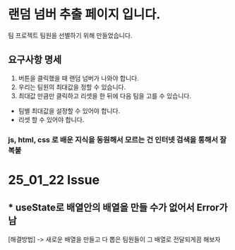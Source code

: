 # 랜덤 넘버 추출 페이지 입니다.

팀 프로젝트 팀원을 선별하기 위해 만들었습니다.

## 요구사항 명세

1. 버튼을 클릭했을 때 랜덤 넘버가 나와야 합니다.
2. 우리는 팀원의 최대값을 정할 수 있습니다.
3. 최대값 만큼만 클릭하고 리셋을 한 뒤에 다음 팀을 고를 수 있습니다.

- 팀별 최대값을 설정할 수 있어야 합니다.
- 리셋 할 수 있어야 합니다.

### js, html, css 로 배운 지식을 동원해서 모르는 건 인터넷 검색을 통해서 잘 복붙

# 25_01_22 Issue

## \* useState로 배열안의 배열을 만들 수가 없어서 Error가 남

[해결방법] -> 새로운 배열을 만들고 다 뽑은 팀원들이 그 배열로 전달되게끔 해보자
